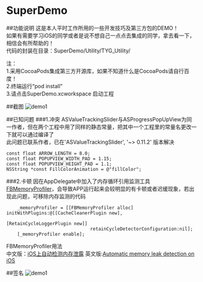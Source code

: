 # SuperDemo
##功能说明
这是本人平时工作所用的一些开发技巧及第三方包的DEMO！    
如果有需要学习iOS的同学或者是说不想自己一点点去集成的同学，拿去看一下，相信会有所帮助的！    
代码的封装在目录：SuperDemo/Utility/TYG_Utility/    
   
注：    
1.采用CocoaPods集成第三方开源库，如果不知道什么是CocoaPods请自行百度！    
2.终端运行“pod install”    
3.请点击SuperDemo.xcworkspace 启动工程    

##截图
![demo1](https://github.com/bingxue314159/SuperDemo/raw/master/Screen/SuperDemo.gif "菜单")  

##已知问题
###1.冲突
ASValueTrackingSlider与ASProgressPopUpView为同一作者，但在两个工程中用了同样的静态常量，把其中一个工程里的常量名更改一下就可以通过编译了   
此问题已联系作者，已在'ASValueTrackingSlider', '~> 0.11.2' 版本解决    
```objc
const float ARROW_LENGTH = 8.0;   
const float POPUPVIEW_WIDTH_PAD = 1.15;    
const float POPUPVIEW_HEIGHT_PAD = 1.1;    
NSString *const FillColorAnimation = @"fillColor";    
```

###2.卡顿
因在AppDelegate中加入了内存循环引用监测工具[FBMemoryProfiler](https://github.com/facebook/FBMemoryProfiler)，会导致APP运行起来会较明显的有卡顿或者迟缓现象，若出现此问题，可移除内存监测的代码
```objc
    _memoryProfiler = [[FBMemoryProfiler alloc] initWithPlugins:@[[CacheCleanerPlugin new],
                                                                  [RetainCycleLoggerPlugin new]]
                               retainCycleDetectorConfiguration:nil];    
    [_memoryProfiler enable];    
```
    
FBMemoryProfiler用法    
中文版：[iOS上自动检测内存泄露](http://www.cocoachina.com/ios/20160419/15954.html)
英文版:[Automatic memory leak detection on iOS](https://code.facebook.com/posts/583946315094347/automatic-memory-leak-detection-on-ios/)

##签名
![demo1](https://github.com/bingxue314159/SuperDemo/raw/master/Screen/程序,你快下来吧.gif "签名")    